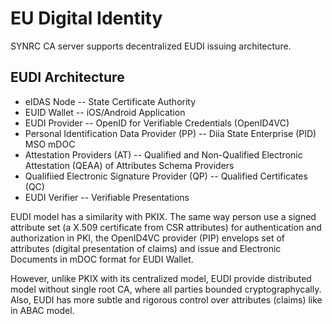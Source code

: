 EU Digital Identity
===================

SYNRC CA server supports decentralized EUDI issuing architecture.

EUDI Architecture
-----------------

* eIDAS Node -- State Certificate Authority
* EUID Wallet -- iOS/Android Application
* EUDI Provider -- OpenID for Verifiable Credentials (OpenID4VC)
* Personal Identification Data Provider (PP) -- Diia State Enterprise (PID) MSO mDOC
* Attestation Providers (AT) -- Qualified and Non-Qualified Electronic Attestation (QEAA) of Attributes Schema Providers
* Qualifiied Electronic Signature Provider (QP) -- Qualified Certificates (QC)
* EUDI Verifier -- Verifiable Presentations

EUDI model has a similarity with PKIX.
The same way person use a signed attribute set (a X.509 certificate from CSR attributes)
for authentication and authorization in PKI, the OpenID4VC provider (PIP) envelops
set of attributes (digital presentation of claims) and
issue and Electronic Documents in mDOC format for EUDI Wallet.

However, unlike PKIX with its centralized model,
EUDI provide distributed model without single root CA,
where all parties bounded cryptographycally. Also, EUDI has more subtle
and rigorous control over attributes (claims) like in ABAC model.
